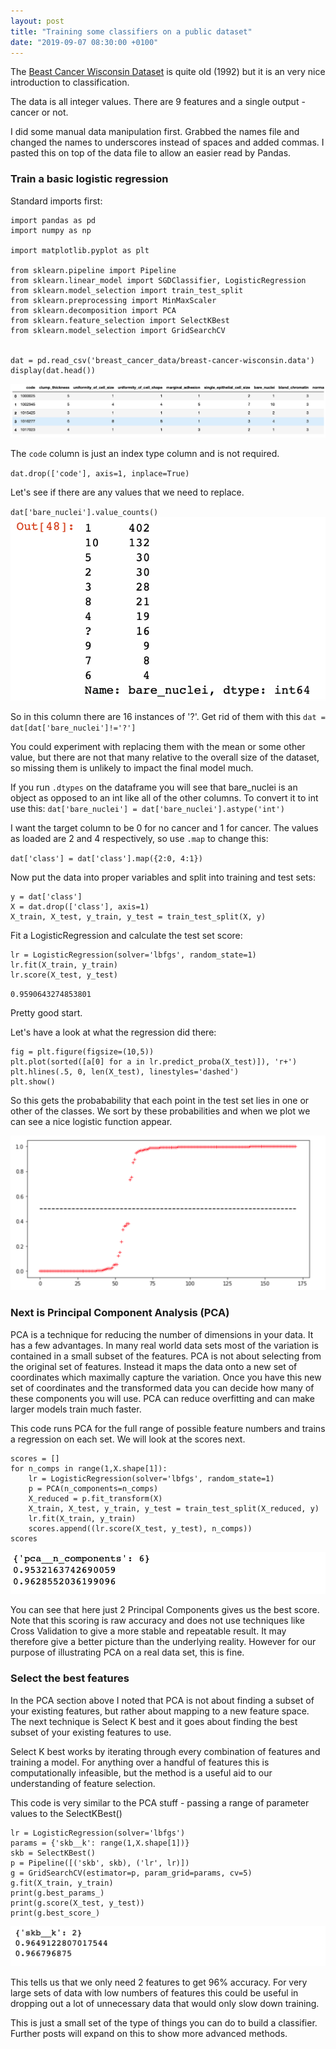 ```yaml
---
layout: post
title: "Training some classifiers on a public dataset"
date: "2019-09-07 08:30:00 +0100"
---
```


The [Beast Cancer Wisconsin Dataset](https://archive.ics.uci.edu/ml/datasets/breast+cancer+wisconsin+(original)) is quite old (1992) but it is an very nice introduction to classification.

The data is all integer values. There are 9 features and a single output - cancer or not.

I did some manual data manipulation first. Grabbed the names file and changed the names to underscores instead of spaces and added commas. I pasted this on top of the data file to allow an easier read by Pandas.

### Train a basic logistic regression

Standard imports first:

```
import pandas as pd
import numpy as np

import matplotlib.pyplot as plt

from sklearn.pipeline import Pipeline
from sklearn.linear_model import SGDClassifier, LogisticRegression
from sklearn.model_selection import train_test_split
from sklearn.preprocessing import MinMaxScaler
from sklearn.decomposition import PCA
from sklearn.feature_selection import SelectKBest
from sklearn.model_selection import GridSearchCV


dat = pd.read_csv('breast_cancer_data/breast-cancer-wisconsin.data')
display(dat.head())
```
![Initial dataframe](/assets/dataframe.png)

The `code` column is just an index type column and is not required.

`dat.drop(['code'], axis=1, inplace=True)`

Let's see if there are any values that we need to replace.

`dat['bare_nuclei'].value_counts()`
![Value counts](/assets/value_counts.png)

So in this column there are 16 instances of '?'. Get rid of them with this `dat = dat[dat['bare_nuclei']!='?']`

You could experiment with replacing them with the mean or some other value, but there are not that many relative to the overall size of the dataset, so missing them is unlikely to impact the final model much.

If you run `.dtypes` on the dataframe you will see that bare_nuclei is an object as opposed to an int like all of the other columns. To convert it to int use this: `dat['bare_nuclei'] = dat['bare_nuclei'].astype('int')`

I want the target column to be 0 for no cancer and 1 for cancer. The values as loaded are 2 and 4 respectively, so use `.map` to change this:

`dat['class'] = dat['class'].map({2:0, 4:1})`

Now put the data into proper variables and split into training and test sets:

```
y = dat['class']
X = dat.drop(['class'], axis=1)
X_train, X_test, y_train, y_test = train_test_split(X, y)
```

Fit a LogisticRegression and calculate the test set score:

```
lr = LogisticRegression(solver='lbfgs', random_state=1)
lr.fit(X_train, y_train)
lr.score(X_test, y_test)
```

`0.9590643274853801`

Pretty good start.

Let's have a look at what the regression did there:

```
fig = plt.figure(figsize=(10,5))
plt.plot(sorted([a[0] for a in lr.predict_proba(X_test)]), 'r+')
plt.hlines(.5, 0, len(X_test), linestyles='dashed')
plt.show()
```

So this gets the probabability that each point in the test set lies in one or other of the classes. We sort by these probabilities and when we plot we can see a nice logistic function appear.

![Logistic Curve](/assets/logistic_curve.png)

### Next is Principal Component Analysis (PCA)

PCA is a technique for reducing the number of dimensions in your data. It has a few advantages. In many real world data sets most of the variation is contained in a small subset of the features. PCA is not about selecting from the original set of features. Instead it maps the data onto a new set of coordinates which maximally capture the variation. Once you have this new set of coordinates and the transformed data you can decide how many of these components you will use.
PCA can reduce overfitting and can make larger models train much faster.

This code runs PCA for the full range of possible feature numbers and trains a regression on each set. We will look at the scores next.

```
scores = []
for n_comps in range(1,X.shape[1]):
    lr = LogisticRegression(solver='lbfgs', random_state=1)
    p = PCA(n_components=n_comps)
    X_reduced = p.fit_transform(X)
    X_train, X_test, y_train, y_test = train_test_split(X_reduced, y)
    lr.fit(X_train, y_train)
    scores.append((lr.score(X_test, y_test), n_comps))    
scores
```

![PCA Scores](/assets/pca_scores.png)

You can see that here just 2 Principal Components gives us the best score. Note that this scoring is raw accuracy and does not use techniques like Cross Validation to give a more stable and repeatable result. It may therefore give a better picture than the underlying reality. However for our purpose of illustrating PCA on a real data set, this is fine.

### Select the best features
In the PCA section above I noted that PCA is not about finding a subset of your existing features, but rather about mapping to a new feature space. The next technique is Select K best and it goes about finding the best subset of your existing features to use.

Select K best works by iterating through every combination of features and training a model. For anything over a handful of features this is computationally infeasible, but the method is a useful aid to our understanding of feature selection.

This code is very similar to the PCA stuff - passing a range of parameter values to the SelectKBest()

```
lr = LogisticRegression(solver='lbfgs')
params = {'skb__k': range(1,X.shape[1])}
skb = SelectKBest()
p = Pipeline([('skb', skb), ('lr', lr)])
g = GridSearchCV(estimator=p, param_grid=params, cv=5)
g.fit(X_train, y_train)
print(g.best_params_)
print(g.score(X_test, y_test))
print(g.best_score_)
```
![Select K Best](/assets/select_k_best.png)

This tells us that we only need 2 features to get 96% accuracy. For very large sets of data with low numbers of features this could be useful in dropping out a lot of unnecessary data that would only slow down training.

This is just a small set of the type of things you can do to build a classifier. Further posts will expand on this to show more advanced methods.
